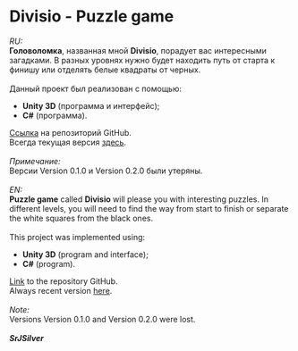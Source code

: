 # Divisio - Puzzle game
<em>RU:</em><br><strong>Головоломка</strong>, названная мной <strong>Divisio</strong>, порадует вас интересными загадками. В разных уровнях нужно будет находить путь от старта к финишу или отделять белые квадраты от черных.<br><br>Данный проект был реализован с помощью:<br><ul><li><strong>Unity 3D</strong> (программа и интерфейс);</li><li><strong>C#</strong> (программа).</li></ul><a href="https://github.com/WwWSrJSilverWwW/Divisio" rel="nofollow">Ссылка</a> на репозиторий GitHub.<br>Всегда текущая версия <a href="https://yadi.sk/d/ogswx8AN15n0_A">здесь</a>.<br><br><em>Примечание:</em><br>Версии Version 0.1.0 и Version 0.2.0 были утеряны.<br><br><em>EN:</em><br><strong>Puzzle game</strong> called <strong>Divisio</strong> will please you with interesting puzzles. In different levels, you will need to find the way from start to finish or separate the white squares from the black ones.<br><br>This project was implemented using:<br><ul><li><strong>Unity 3D</strong> (program and interface);</li><li><strong>C#</strong> (program).</li></ul><a href="https://github.com/WwWSrJSilverWwW/Divisio" rel="nofollow">Link</a> to the repository GitHub.<br>Always recent version <a href="https://yadi.sk/d/ogswx8AN15n0_A">here</a>.<br><br><em>Note:</em><br>Versions Version 0.1.0 and Version 0.2.0 were lost.<br><br><strong><em>SrJSilver</em></strong>
